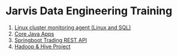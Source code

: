 # Jarvis Data Engineering Training
1. [Linux cluster monitoring agent (Linux and SQL)](./linux_sql/README.md)
2. [Core Java Apps](./core_java/README.md)
3. [Springboot Trading REST API](./springboot/README.md)
4. [Hadoop & Hive Project](./hadoop/README.md)
